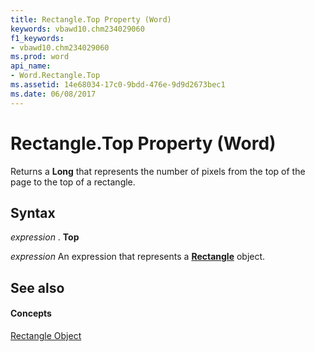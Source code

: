 ```yaml
---
title: Rectangle.Top Property (Word)
keywords: vbawd10.chm234029060
f1_keywords:
- vbawd10.chm234029060
ms.prod: word
api_name:
- Word.Rectangle.Top
ms.assetid: 14e68034-17c0-9bdd-476e-9d9d2673bec1
ms.date: 06/08/2017
---
```



# Rectangle.Top Property (Word)

Returns a  **Long** that represents the number of pixels from the top of the page to the top of a rectangle.


## Syntax

 _expression_ . **Top**

 _expression_ An expression that represents a **[Rectangle](Word.Rectangle.md)** object.


## See also


#### Concepts


[Rectangle Object](Word.Rectangle.md)

